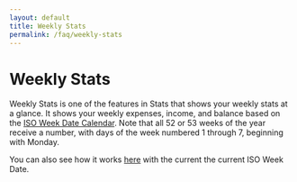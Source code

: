 ```yaml
---
layout: default
title: Weekly Stats
permalink: /faq/weekly-stats
---
```


# Weekly Stats

Weekly Stats is one of the features in Stats that shows your weekly stats at a glance. It shows your weekly expenses, 
income, and balance based on the [ISO Week Date Calendar](https://myweb.ecu.edu/mccartyr/aboutwdc.htm). Note that all 52 or 53 weeks of the year receive a number, with days of the week numbered 1 through 7, beginning with Monday.

You can also see how it works [here](https://myweb.ecu.edu/mccartyr/isowdcal.html) with the current the current ISO Week Date.